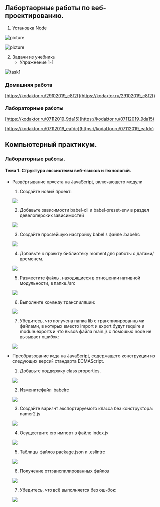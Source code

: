 

## Лабортаорные работы по веб-проектированию.

1. Установка Node

![picture](node_installation.png)

![picture](node_installation1.png)

2. Задачи из учебника
   * Упражнение 1-1
   
  ![task1](hello_world.jpg)
  
### Домашняя работа
[https://kodaktor.ru/29102019_c8f2f](https://kodaktor.ru/29102019_c8f2f)
### Лабораторные работы
[https://kodaktor.ru/07112019_9da15](https://kodaktor.ru/07112019_9da15)

[https://kodaktor.ru/07112019_eafdc](https://kodaktor.ru/07112019_eafdc)

## Компьютерный практикум.

### Лабораторные работы.

#### Тема 1. Структура экосистемы веб-языков и технологий.

- Развёртывание проекта на JavaScript, включающего модули
   1. Создайте новый проект:
   
   ![](lab1nameproject.png)
   
   2. Добавьте зависимости babel-cli и babel-preset-env в раздел девелоперских зависимостей
   
   ![](lab1bable.png)
   
   3. Создайте простейшую настройку babel в файле .babelrc
   
   ![](lab1echo.png)
   
   4. Добавьте к проекту библиотеку moment для работы с датами/временем.
   
   ![](lab1moment.png)
   
   5. Разместите файлы, находящиеся в отношении нативной модульности, в папке./src
   
   ![](lab1mainsrc.png)
   
   6. Выполните команду транспиляции:
   
   ![](lab1build.png)
   
   7. Убедитесь, что получена папка lib с транспилированными файлами, в которых вместо  import и export будут require и module.exports и что вызов файла main.js с помощью node не вызывает ошибок:
   
   ![](lab1lib.png)
   
- Преобразование кода на JavaScript,  содержащего конструкции из следующих версий стандарта ECMAScript.

   1. Добавьте поддержку class properties.
   
   ![](lab2/lab2properties.png)
   
   2. Изменитефайл .babelrc
   
   ![](lab2/lab2babelrc.png)
   
   3. Создайте вариант экспортируемого класса без конструктора: namer2.js
   
   ![](lab2/lab2namer2.png)
   
   4. Осуществите его импорт в файле index.js
   
   ![](lab2/lab2index.png)
   
   5. Таблицы файлов package.json и .eslintrc
   
   ![](lab2/lab2package.png)
   
   6. Получение оттранспилированных файлов
   
   ![](lab2/lab2build.png)
   
   7. Убедитесь, что всё выполняется без ошибок:
   
   ![](lab2/lab2check.png)
 
